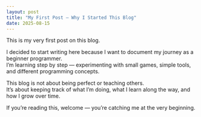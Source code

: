 ```yaml
---
layout: post
title: "My First Post — Why I Started This Blog"
date: 2025-08-15
---
```


This is my very first post on this blog.  

I decided to start writing here because I want to document my journey as a beginner programmer.  
I’m learning step by step — experimenting with small games, simple tools, and different programming concepts.  

This blog is not about being perfect or teaching others.  
It’s about keeping track of what I’m doing, what I learn along the way, and how I grow over time.  

If you’re reading this, welcome — you’re catching me at the very beginning.
